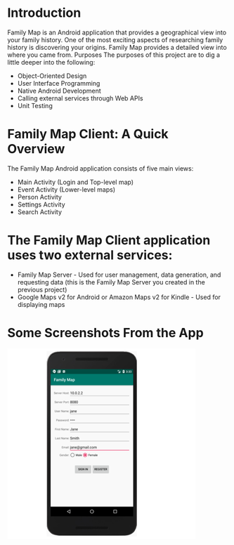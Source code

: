 # Introduction
Family Map is an Android application that provides a geographical view into your family history. One of the most exciting aspects of researching family history is discovering your origins. Family Map provides a detailed view into where you came from.
Purposes
The purposes of this project are to dig a little deeper into the following:
* Object-Oriented Design
* User Interface Programming
* Native Android Development
* Calling external services through Web APIs
* Unit Testing
# Family Map Client: A Quick Overview
The Family Map Android application consists of five main views:
* Main Activity (Login and Top-level map)
* Event Activity (Lower-level maps)
* Person Activity
* Settings Activity
* Search Activity
# The Family Map Client application uses two external services:
* Family Map Server - Used for user management, data generation, and requesting data (this is the Family Map Server you created in the previous project)
* Google Maps v2 for Android or Amazon Maps v2 for Kindle - Used for displaying maps

# Some Screenshots From the App
![Screenshot](../../screenshot1.png)
